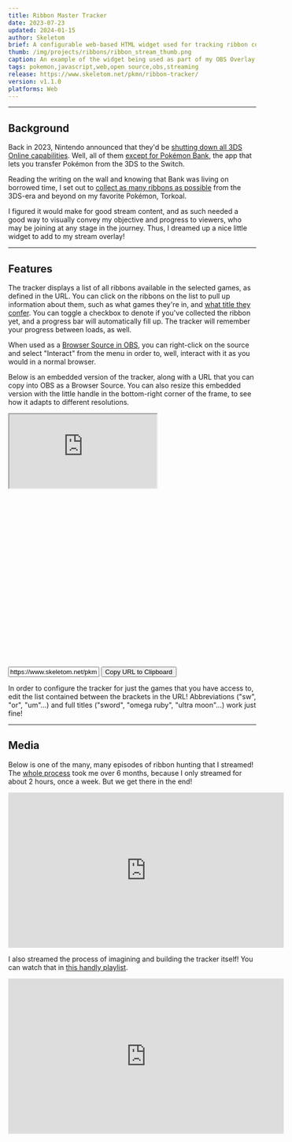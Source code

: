 ```yaml
---
title: Ribbon Master Tracker
date: 2023-07-23
updated: 2024-01-15
author: Skeletom
brief: A configurable web-based HTML widget used for tracking ribbon collection progress in the Pokémon video games. Perfect for use as an OBS Browser Source!
thumb: /img/projects/ribbons/ribbon_stream_thumb.png
caption: An example of the widget being used as part of my OBS Overlay in my <a href=https://www.youtube.com/watch?v=FstgY3qsPV0>Ribbon Master Quest</a>.
tags: pokemon,javascript,web,open source,obs,streaming
release: https://www.skeletom.net/pkmn/ribbon-tracker/
version: v1.1.0
platforms: Web
---
```


--- 

## Background

Back in 2023, Nintendo announced that they'd be [shutting down all 3DS Online capabilities](https://en-americas-support.nintendo.com/app/answers/detail/a_id/63227/~/announcement-of-discontinuation-of-online-services-for-nintendo-3ds-and-wii-u). Well, all of them [except for Pokémon Bank](https://en-americas-support.nintendo.com/app/answers/detail/a_id/63227/~/announcement-of-discontinuation-of-online-services-for-nintendo-3ds-and-wii-u#s1q2), the app that lets you transfer Pokémon from the 3DS to the Switch. 

Reading the writing on the wall and knowing that Bank was living on borrowed time, I set out to [collect as many ribbons as possible](https://www.youtube.com/playlist?list=PLspwi8mJZ27_sVLlxuWNwB7wNRbsrG2Zg) from the 3DS-era and beyond on my favorite Pokémon, Torkoal. 

I figured it would make for good stream content, and as such needed a good way to visually convey my objective and progress to viewers, who may be joining at any stage in the journey. Thus, I dreamed up a nice little widget to add to my stream overlay!

---

## Features

The tracker displays a list of all ribbons available in the selected games, as defined in the URL. You can click on the ribbons on the list to pull up information about them, such as what games they're in, and [what title they confer](https://bulbapedia.bulbagarden.net/wiki/Title). You can toggle a checkbox to denote if you've collected the ribbon yet, and a progress bar will automatically fill up. The tracker will remember your progress between loads, as well.

When used as a [Browser Source in OBS](https://obsproject.com/kb/browser-source), you can right-click on the source and select "Interact" from the menu in order to, well, interact with it as you would in a normal browser.  

Below is an embedded version of the tracker, along with a URL that you can copy into OBS as a Browser Source. You can also resize this embedded version with the little handle in the bottom-right corner of the frame, to see how it adapts to different resolutions.

<div class="resize-both drop-shadow" style="height: 500px; margin-bottom: 1em;">
    <iframe class="fill" src="https://www.skeletom.net/pkmn/ribbon-tracker/?games=[or,x,sun,sw,scarlet]"></iframe>
</div>

<div class="flex" style="width: 100%; gap: 1em;">
    <input id="widget-url" type="text" style="flex: 1;" readonly value="https://www.skeletom.net/pkmn/ribbon-tracker/?games=[or,x,sun,sw,scarlet]"></input>
    <button onclick=copyURL()>
        Copy URL to Clipboard
    </button>
</div>
<script>
    function copyURL(){
        const copyZone = document.querySelector('#widget-url');
        copyZone.focus();
        copyZone.select();
        try {
            const successful = document.execCommand('copy');
            var msg = successful ? 'successful' : 'unsuccessful';
            console.log('Copying was ' + msg);
        } catch (err) {
            console.log('Unable to copy');
        }
    }
    function setDimensions(){
        // Do nothing
    }
</script>

In order to configure the tracker for just the games that you have access to, edit the list contained between the brackets in the URL! Abbreviations <span class="font-tiny translucent italic">("sw", "or", "um"...)</span> and full titles <span class="font-tiny translucent italic">("sword", "omega ruby", "ultra moon"...)</span> work just fine!

---

## Media

Below is one of the many, many episodes of ribbon hunting that I streamed! The [whole process](https://www.youtube.com/playlist?list=PLspwi8mJZ27_sVLlxuWNwB7wNRbsrG2Zg) took me over 6 months, because I only streamed for about 2 hours, once a week. But we get there in the end! 

<iframe width="560" height="315" src="https://www.youtube.com/embed/EVVRxHBh9YM?si=72hhN8kyOPQL-gkG" title="YouTube video player" frameborder="0" allow="accelerometer; autoplay; clipboard-write; encrypted-media; gyroscope; picture-in-picture; web-share" referrerpolicy="strict-origin-when-cross-origin" allowfullscreen></iframe>

I also streamed the process of imagining and building the tracker itself! You can watch that in [this handly playlist](https://www.youtube.com/playlist?list=PLspwi8mJZ27__j3ICkMHVI4agTKPMOAhy).

<iframe width="560" height="315" src="https://www.youtube.com/embed/VZ-veX-6jbg?si=Ao8__F1BKUHKCS8e" title="YouTube video player" frameborder="0" allow="accelerometer; autoplay; clipboard-write; encrypted-media; gyroscope; picture-in-picture; web-share" referrerpolicy="strict-origin-when-cross-origin" allowfullscreen></iframe>
